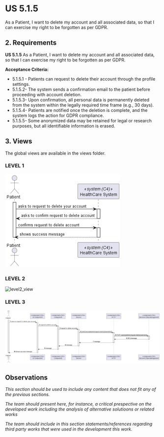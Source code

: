 # US 5.1.5

As a Patient, I want to delete my account and all associated data, so that I can exercise my right to be forgotten as per GDPR.


## 2. Requirements

**US 5.1.5** As a Patient, I want to delete my account and all associated data, so that I can exercise my right to be forgotten as per GDPR.

**Acceptance Criteria:**

- 5.1.5.1 - Patients can request to delete their account through the profile settings.
- 5.1.5.2- The system sends a confirmation email to the patient before proceeding with account deletion.
- 5.1.5.3- Upon confirmation, all personal data is permanently deleted from the system within the legally required time frame (e.g., 30 days).
- 5.1.5.4- Patients are notified once the deletion is complete, and the system logs the action for GDPR compliance.
- 5.1.5.5- Some anonymized data may be retained for legal or research purposes, but all identifiable information is erased.

## 3. Views

The global views are available in the views folder. 

### LEVEL 1

![level1_view](views/level1/process-view.png)

### LEVEL 2

![level2_view](views/level2/process-view.png)

### LEVEL 3

![level3_view1](views/level3/process-view.png)


## Observations

*This section should be used to include any content that does not fit any of the previous sections.*

*The team should present here, for instance, a critical prespective on the developed work including the analysis of alternative solutioons or related works*

*The team should include in this section statements/references regarding third party works that were used in the development this work.*
